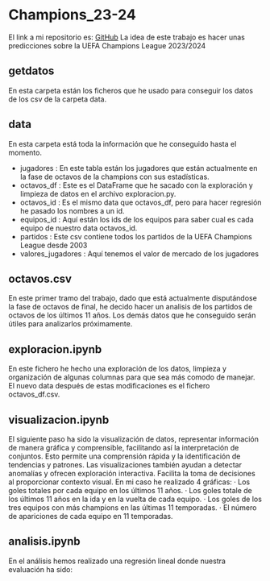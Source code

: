# Champions_23-24

El link a mi repositorio es: [GitHub](https://github.com/crltsnch/Champions_23-24)
La idea de este trabajo es hacer unas predicciones sobre la UEFA Champions League 2023/2024

## getdatos
En esta carpeta están los ficheros que he usado para conseguir los datos de los csv de la carpeta data.

## data
En esta carpeta está toda la información que he conseguido hasta el momento. 
  - jugadores : En este tabla están los jugadores que están actualmente en la fase de octavos de la champions con sus estadísticas.
  - octavos_df : Este es el DataFrame que he sacado con la exploración y limpieza de datos en el archivo exploracion.py.
  - octavos_id : Es el mismo data que octavos_df, pero para hacer regresión he pasado los nombres a un id.
  - equipos_id : Aquí están los ids de los equipos para saber cual es cada equipo de nuestro data octavos_id.
  - partidos : Este csv contiene todos los partidos de la UEFA Champions League desde 2003
  - valores_jugadores : Aquí tenemos el valor de mercado de los jugadores

## octavos.csv
En este primer tramo del trabajo, dado que está actualmente disputándose la fase de octavos de final, he decido hacer un analisis de los partidos de octavos de los últimos 11 años. Los demás datos que he conseguido serán útiles para analizarlos próximamente. 

## exploracion.ipynb
En este fichero he hecho una exploración de los datos, limpieza y organización de algunas columnas para que sea más comodo de manejar. El nuevo data después de estas modificaciones es el fichero octavos_df.csv.

## visualizacion.ipynb
El siguiente paso ha sido la visualización de datos, representar información de manera gráfica y comprensible, facilitando así la interpretación de conjuntos. Esto permite una comprensión rápida y la identificación de tendencias y patrones. Las visualizaciones también ayudan a detectar anomalías y ofrecen exploración interactiva. Facilita la toma de decisiones al proporcionar contexto visual.
En mi caso he realizado 4 gráficas:
  · Los goles totales por cada equipo en los últimos 11 años.
  · Los goles totale de los últimos 11 años en la ida y en la vuelta de cada equipo.
  · Los goles de los tres equipos con más champions en las últimas 11 temporadas.
  · El número de apariciones de cada equipo en 11 temporadas.

## analisis.ipynb
En el análisis hemos realizado una regresión lineal donde nuestra evaluación ha sido:


